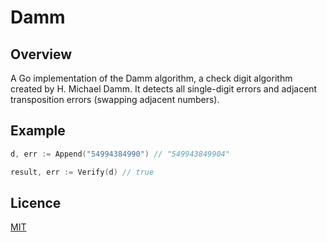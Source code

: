 # Damm

## Overview
A Go implementation of the Damm algorithm, a check digit algorithm created by H. Michael Damm. It detects all single-digit errors and adjacent transposition errors (swapping adjacent numbers).


## Example
```go
d, err := Append("54994384990") // "549943849904"

result, err := Verify(d) // true
```

## Licence
[MIT](http://opensource.org/licenses/MIT)
